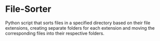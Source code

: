 # File-Sorter
Python script that sorts files in a specified directory based on their file extensions, creating separate folders for each extension and moving the corresponding files into their respective folders.
